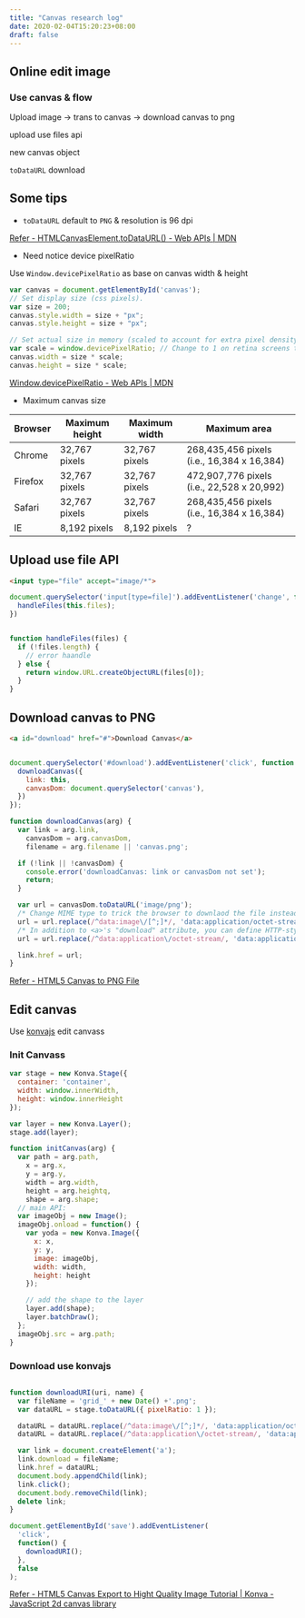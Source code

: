 ```yaml
---
title: "Canvas research log"
date: 2020-02-04T15:20:23+08:00
draft: false
---
```


## Online edit image

### Use canvas & flow

Upload image -> trans to canvas -> download canvas to png

upload use files api

new canvas object

`toDataURL` download

## Some tips

* `toDataURL` default to `PNG` & resolution is 96 dpi

[Refer - HTMLCanvasElement.toDataURL() - Web APIs | MDN](https://developer.mozilla.org/en-US/docs/Web/API/HTMLCanvasElement/toDataURL)

* Need notice device pixelRatio

Use `Window.devicePixelRatio` as base on canvas width & height

```javascript
var canvas = document.getElementById('canvas');
// Set display size (css pixels).
var size = 200;
canvas.style.width = size + "px";
canvas.style.height = size + "px";

// Set actual size in memory (scaled to account for extra pixel density).
var scale = window.devicePixelRatio; // Change to 1 on retina screens to see blurry canvas.
canvas.width = size * scale;
canvas.height = size * scale;
```

[Window.devicePixelRatio - Web APIs | MDN](https://developer.mozilla.org/en-US/docs/Web/API/Window/devicePixelRatio)

* Maximum canvas size

| Browser | Maximum height | Maximum  width | Maximum area |
|---|---|---|---|
| Chrome | 32,767 pixels | 32,767 pixels | 268,435,456 pixels (i.e., 16,384 x 16,384) |
| Firefox | 32,767 pixels | 32,767 pixels | 472,907,776 pixels (i.e., 22,528 x 20,992) |
| Safari | 32,767 pixels | 32,767 pixels | 268,435,456 pixels (i.e., 16,384 x 16,384) |
| IE | 8,192 pixels | 8,192 pixels | ? |


## Upload use file API

```HTML
<input type="file" accept="image/*">
```

```javascript
document.querySelector('input[type=file]').addEventListener('change', function () {
  handleFiles(this.files);
})


function handleFiles(files) {
  if (!files.length) {
    // error haandle
  } else {
    return window.URL.createObjectURL(files[0]);
  }
}

```

## Download canvas to PNG

```html
<a id="download" href="#">Download Canvas</a>
```

```javascript

document.querySelector('#download').addEventListener('click', function () {
  downloadCanvas({
    link: this,
    canvasDom: document.querySelector('canvas'),
  })
});

function downloadCanvas(arg) {
  var link = arg.link,
    canvasDom = arg.canvasDom,
    filename = arg.filename || 'canvas.png';

  if (!link || !canvasDom) {
    console.error('downloadCanvas: link or canvasDom not set');
    return;
  }

  var url = canvasDom.toDataURL('image/png');
  /* Change MIME type to trick the browser to downlaod the file instead of displaying it */
  url = url.replace(/^data:image\/[^;]*/, 'data:application/octet-stream');
  /* In addition to <a>'s "download" attribute, you can define HTTP-style headers */
  url = url.replace(/^data:application\/octet-stream/, 'data:application/octet-stream;headers=Content-Disposition%3A%20attachment%3B%20filename=' + filename);

  link.href = url;
}

```

[Refer - HTML5 Canvas to PNG File](https://stackoverflow.com/questions/12796513/html5-canvas-to-png-file)

## Edit canvas

Use [konvajs](https://konvajs.org/) edit canvass

### Init Canvass

```javascript
var stage = new Konva.Stage({
  container: 'container',
  width: window.innerWidth,
  height: window.innerHeight
});

var layer = new Konva.Layer();
stage.add(layer);

function initCanvas(arg) {
  var path = arg.path,
    x = arg.x,
    y = arg.y,
    width = arg.width,
    height = arg.heightq,
    shape = arg.shape;
  // main API:
  var imageObj = new Image();
  imageObj.onload = function() {
    var yoda = new Konva.Image({
      x: x,
      y: y,
      image: imageObj,
      width: width,
      height: height
    });

    // add the shape to the layer
    layer.add(shape);
    layer.batchDraw();
  };
  imageObj.src = arg.path;
}
```

### Download use konvajs

```javascript

function downloadURI(uri, name) {
  var fileName = 'grid_' + new Date() +'.png';
  var dataURL = stage.toDataURL({ pixelRatio: 1 });

  dataURL = dataURL.replace(/^data:image\/[^;]*/, 'data:application/octet-stream');
  dataURL = dataURL.replace(/^data:application\/octet-stream/, 'data:application/octet-stream;headers=Content-Disposition%3A%20attachment%3B%20filename=' + fileName);

  var link = document.createElement('a');
  link.download = fileName;
  link.href = dataURL;
  document.body.appendChild(link);
  link.click();
  document.body.removeChild(link);
  delete link;
}

document.getElementById('save').addEventListener(
  'click',
  function() {
    downloadURI();
  },
  false
);

```

[Refer - HTML5 Canvas Export to Hight Quality Image Tutorial | Konva - JavaScript 2d canvas library](https://konvajs.org/docs/data_and_serialization/High-Quality-Export.html)
